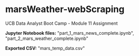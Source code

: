 # marsWeather-webScraping
UCB Data Analyst Boot Camp - Module 11 Assignment

**Jupyter Notebook files:** "part_1_mars_news_complete.ipynb", "part_2_mars_weather_complete.ipynb"

**Exported CSV:** "mars_temp_data.csv"
